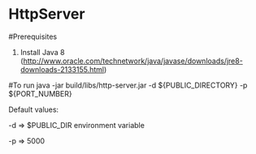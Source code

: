 # HttpServer

#Prerequisites
1. Install Java 8 (http://www.oracle.com/technetwork/java/javase/downloads/jre8-downloads-2133155.html)

#To run
java -jar build/libs/http-server.jar -d ${PUBLIC_DIRECTORY} -p ${PORT_NUMBER}

Default values:

-d => $PUBLIC_DIR environment variable

-p => 5000
